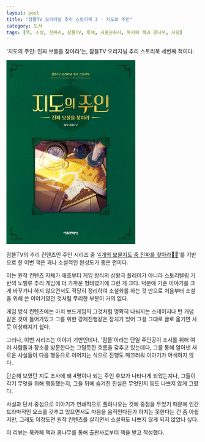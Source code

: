 ```yaml
---
layout: post
title: "잠뜰TV 오리지널 추리 스토리북 3 - 지도의 주인"
category: 도서
tags: [책, 소설, 한바리, 잠뜰TV, 루체, 서울문화사, 북카페 책과 콩나무, 서평]
---
```


'지도의 주인: 진짜 보물를 찾아라'는,
잠뜰TV 오리지널 추리 스토리북 세번째 책이다.

![표지](/images/owner-series-3-owner-of-the-map-book-h480.jpg)

잠뜰TV의 추리 컨텐츠인 주인 시리즈 중
'[4개의 보물지도 중 진짜를 찾아라🤵🔎](https://www.youtube.com/watch?v=6rJzXNflmjg)'를 기반으로 한 이번 책은
꽤나 소설적인 완성도가 좋은 편이다.

이는 원작 컨텐츠 자체가 애초부터 게임 방식의 상황극 플레이가 아니라
스토리텔링 기반의 노벨류 추리 게임에 더 가까운 형태였기에 그런 게 크다.
덕분에 기존 이야기를 크게 바꾸거나 하지 않으면서도
적당히 정리하여 소설화를 하는 것 만으로
처음부터 소설을 위해 쓴 이야기였던 것처럼 무리한 부분이 거의 없다.

게임 방식 컨텐츠에는 마치 보드게임의 그것처럼
명확히 나눠지는 스테이지나 턴 개념 같은 것이 들어가있고
그를 위한 강제진행같은 장치가 있어
그걸 그대로 글로 옮기면 사뭇 이상해지기 쉽다.

그러나, 이번 시리즈는 이야기 기반인데다,
'잠뜰'이라는 단일 주인공이
조사를 위해 여러 사람들과 장소를 방문한다는 그럴듯한 흐름을 갖추고 있는데다,
그를 통해 알아낸 새로운 사실들이 다음 행동으로 이어지는 식으로 진행도 매끄러워
이야기가 어색하지 않다.

단순해 보였던 지도 조사에 왜 4명이나 되는 주인 후보가 나타나게 되었는지나,
그들이 각기 무엇을 위해 행동했는지,
그들 뒤에 숨겨진 진실은 무엇인지 등도 나쁘지 않게 그렸다.

사실과 단서 중심으로
이야기가 연쇄적으로 풀려나오는 것에 중점을 두었기 때문에
인간 드라마적인 요소를 갖추고 있으면서도
마음을 움직인다든가 하지는 못한다는 건 좀 아쉽지만,
그래도 이정도면 원작 컨텐츠를 살리면서 소설화도 나쁘지 않게 되지 않았나 싶다.



<div class="im im-info">
이 리뷰는 북카페 책과 콩나무를 통해 출판사로부터 책을 받고 작성했다.
</div>
